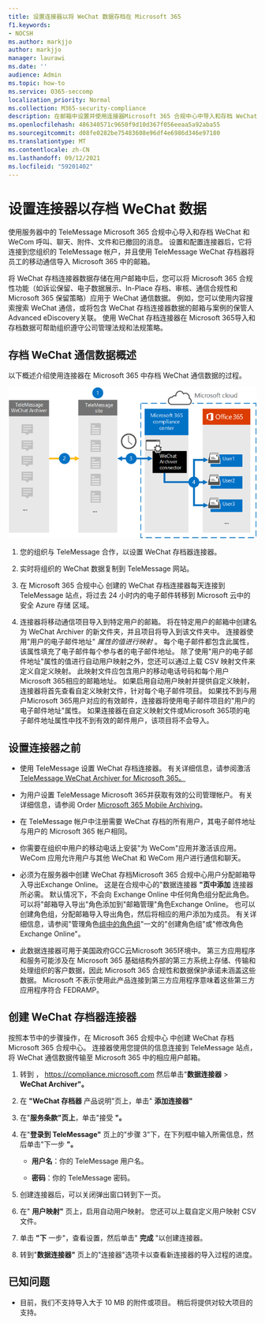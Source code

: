 ```yaml
---
title: 设置连接器以将 WeChat 数据存档在 Microsoft 365
f1.keywords:
- NOCSH
ms.author: markjjo
author: markjjo
manager: laurawi
ms.date: ''
audience: Admin
ms.topic: how-to
ms.service: O365-seccomp
localization_priority: Normal
ms.collection: M365-security-compliance
description: 在邮箱中设置并使用连接器Microsoft 365 合规中心中导入和存档 WeChat Microsoft 365。
ms.openlocfilehash: 486340571c9650f9d10d367f056eeaa5a92aba55
ms.sourcegitcommit: d08fe0282be75483608e96df4e6986d346e97180
ms.translationtype: MT
ms.contentlocale: zh-CN
ms.lasthandoff: 09/12/2021
ms.locfileid: "59201402"
---
```

# <a name="set-up-a-connector-to-archive-wechat-data"></a>设置连接器以存档 WeChat 数据

使用服务器中的 TeleMessage Microsoft 365 合规中心导入和存档 WeChat 和 WeCom 呼叫、聊天、附件、文件和已撤回的消息。 设置和配置连接器后，它将连接到您组织的 TeleMessage 帐户，并且使用 TeleMessage WeChat 存档器将员工的移动通信导入 Microsoft 365 中的邮箱。

将 WeChat 存档连接器数据存储在用户邮箱中后，您可以将 Microsoft 365 合规性功能（如诉讼保留、电子数据展示、In-Place 存档、审核、通信合规性和 Microsoft 365 保留策略）应用于 WeChat 通信数据。 例如，您可以使用内容搜索搜索 WeChat 通信，或将包含 WeChat 存档连接器数据的邮箱与案例的保管人Advanced eDiscovery关联。 使用 WeChat 存档连接器在 Microsoft 365导入和存档数据可帮助组织遵守公司管理法规和法规策略。

## <a name="overview-of-archiving-wechat-communication-data"></a>存档 WeChat 通信数据概述

以下概述介绍使用连接器在 Microsoft 365 中存档 WeChat 通信数据的过程。

![WeChat 存档程序数据的存档工作流。](../media/WeChatConnectorWorkflow.png)

1. 您的组织与 TeleMessage 合作，以设置 WeChat 存档器连接器。

2. 实时将组织的 WeChat 数据复制到 TeleMessage 网站。

3. 在 Microsoft 365 合规中心 创建的 WeChat 存档连接器每天连接到 TeleMessage 站点，将过去 24 小时内的电子邮件转移到 Microsoft 云中的安全 Azure 存储 区域。

4. 连接器将移动通信项目导入到特定用户的邮箱。 将在特定用户的邮箱中创建名为 WeChat Archiver 的新文件夹，并且项目将导入到该文件夹中。 连接器使用"用户的电子邮件地址" *属性的值进行映射* 。 每个电子邮件都包含此属性，该属性填充了电子邮件每个参与者的电子邮件地址。 除了使用"用户的电子邮件地址"属性的值进行自动用户映射之外，您还可以通过上载 CSV 映射文件来定义自定义映射。 此映射文件应包含用户的移动电话号码和每个用户Microsoft 365相应的邮箱地址。 如果启用自动用户映射并提供自定义映射，连接器将首先查看自定义映射文件，针对每个电子邮件项目。 如果找不到与用户Microsoft 365用户对应的有效邮件，连接器将使用电子邮件项目的"用户的电子邮件地址"属性。 如果连接器在自定义映射文件或Microsoft 365项的电子邮件地址属性中找不到有效的邮件用户，该项目将不会导入。 

## <a name="before-you-set-up-a-connector"></a>设置连接器之前

- 使用 TeleMessage 设置 WeChat 存档连接器。 有关详细信息，请参阅激活[TeleMessage WeChat Archiver for Microsoft 365。](https://www.telemessage.com/microsoft-365-activation-for-wechat-archiver/)

- 为用户设置 TeleMessage Microsoft 365并获取有效的公司管理帐户。 有关详细信息，请参阅 Order [Microsoft 365 Mobile Archiving](https://www.telemessage.com/mobile-archiver/order-mobile-archiver-for-microsoft-365/)。

- 在 TeleMessage 帐户中注册需要 WeChat 存档的所有用户，其电子邮件地址与用户的 Microsoft 365 帐户相同。

- 你需要在组织中用户的移动电话上安装"为 WeCom"应用并激活该应用。 WeCom 应用允许用户与其他 WeChat 和 WeCom 用户进行通信和聊天。

- 必须为在服务器中创建 WeChat 存档Microsoft 365 合规中心用户分配邮箱导入导出Exchange Online。 这是在合规中心的"数据连接器 **"页中添加** 连接器所必需。 默认情况下，不会向 Exchange Online 中任何角色组分配此角色。 可以将"邮箱导入导出"角色添加到"邮箱管理"角色Exchange Online。 也可以创建角色组，分配邮箱导入导出角色，然后将相应的用户添加为成员。 有关详细信息，请参阅"管理角色[组中的角色组](/Exchange/permissions-exo/role-groups#create-role-groups)"[](/Exchange/permissions-exo/role-groups#modify-role-groups)一文的"创建角色组"或"修改角色Exchange Online"。

- 此数据连接器可用于美国政府GCC云Microsoft 365环境中。 第三方应用程序和服务可能涉及在 Microsoft 365 基础结构外部的第三方系统上存储、传输和处理组织的客户数据，因此 Microsoft 365 合规性和数据保护承诺未涵盖这些数据。 Microsoft 不表示使用此产品连接到第三方应用程序意味着这些第三方应用程序符合 FEDRAMP。

## <a name="create-a-wechat-archiver-connector"></a>创建 WeChat 存档器连接器

按照本节中的步骤操作，在 Microsoft 365 合规中心 中创建 WeChat 存档Microsoft 365 合规中心。 连接器使用您提供的信息连接到 TeleMessage 站点，将 WeChat 通信数据传输至 Microsoft 365 中的相应用户邮箱。

1. 转到 ， <https://compliance.microsoft.com> 然后单击"**数据连接器**  >  **WeChat Archiver"。**

2. 在 **"WeChat 存档器** 产品说明"页上，单击" **添加连接器"**

3. 在"**服务条款"页上**，单击"接受 **"。**

4. 在"**登录到 TeleMessage"** 页上的"步骤 3"下，在下列框中输入所需信息，然后单击"下一步 **"。**

    - **用户名**：你的 TeleMessage 用户名。

    - **密码**：你的 TeleMessage 密码。

5. 创建连接器后，可以关闭弹出窗口转到下一页。

6. 在" **用户映射"** 页上，启用自动用户映射。 您还可以上载自定义用户映射 CSV 文件。

7. 单击 **"下** 一步"，查看设置，然后单击" **完成** "以创建连接器。

8. 转到"**数据连接器"** 页上的"连接器"选项卡以查看新连接器的导入过程的进度。

## <a name="known-issues"></a>已知问题

- 目前，我们不支持导入大于 10 MB 的附件或项目。 稍后将提供对较大项目的支持。
